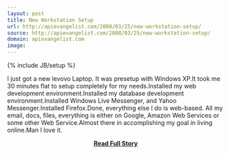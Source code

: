 ```yaml
---
layout: post
title: New Workstation Setup
url: http://apievangelist.com/2008/03/25/new-workstation-setup/
source: http://apievangelist.com/2008/03/25/new-workstation-setup/
domain: apievangelist.com
image: 
---
```

{% include JB/setup %}<p>I just got a new levovo Laptop.  It was presetup with Windows XP.It took me 30 minutes flat to setup completely for my needs.Installed my web development environment.Installed my database development environment.Installed Windows Live Messenger, and Yahoo Messenger.Installed Firefox.Done, everything else I do is web-based.  All my email, docs, files, everything is either on Google, Amazon Web Services or some other Web Service.Almost there in accomplishing my goal in living online.Man I love it.</p>
<center><p><a href="http://apievangelist.com/2008/03/25/new-workstation-setup/" style='padding:25px; font-sze:18px; font-weight: bold;'>Read Full Story</a></p></center>
